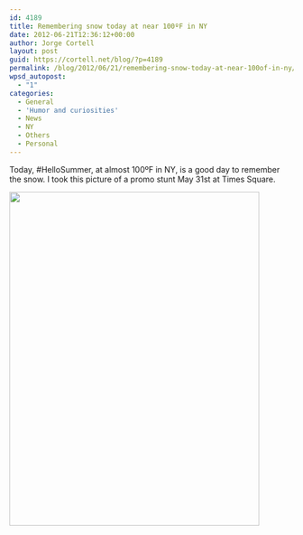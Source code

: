 ```yaml
---
id: 4189
title: Remembering snow today at near 100ºF in NY
date: 2012-06-21T12:36:12+00:00
author: Jorge Cortell
layout: post
guid: https://cortell.net/blog/?p=4189
permalink: /blog/2012/06/21/remembering-snow-today-at-near-100of-in-ny/
wpsd_autopost:
  - "1"
categories:
  - General
  - 'Humor and curiosities'
  - News
  - NY
  - Others
  - Personal
---
```

Today, #HelloSummer, at almost 100ºF in NY, is a good day to remember the snow. I took this picture of a promo stunt May 31st at Times Square.

<img class="aligncenter" title="snow in NY" src="https://lh5.googleusercontent.com/-0herU3UP0b0/T8ePnH8uUEI/AAAAAAAAB6M/hfeVwik4ZLU/s591/20120531_113316.jpg" alt="" width="443" height="591" />